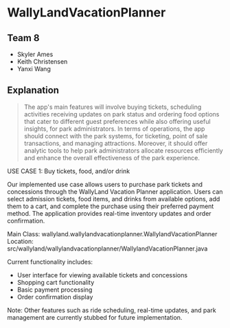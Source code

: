 # WallyLandVacationPlanner

## Team 8
- Skyler Ames
- Keith Christensen
- Yanxi Wang

## Explanation
> The app's main features will involve buying tickets, scheduling activities receiving updates on park status and ordering food options that cater to different guest preferences while also offering useful insights, for park administrators. In terms of operations, the app should connect with the park systems, for ticketing, point of sale transactions, and managing attractions. Moreover, it should offer analytic tools to help park administrators allocate resources efficiently and enhance the overall effectiveness of the park experience.  

USE CASE 1: Buy tickets, food, and/or drink

Our implemented use case allows users to purchase park tickets and concessions through the WallyLand Vacation Planner application. Users can select admission tickets, food items, and drinks from available options, add them to a cart, and complete the purchase using their preferred payment method. The application provides real-time inventory updates and order confirmation.

Main Class: wallyland.wallylandvacationplanner.WallylandVacationPlanner
Location: src/wallyland/wallylandvacationplanner/WallylandVacationPlanner.java

Current functionality includes:
- User interface for viewing available tickets and concessions
- Shopping cart functionality
- Basic payment processing
- Order confirmation display

Note: Other features such as ride scheduling, real-time updates, and park management are currently stubbed for future implementation.
